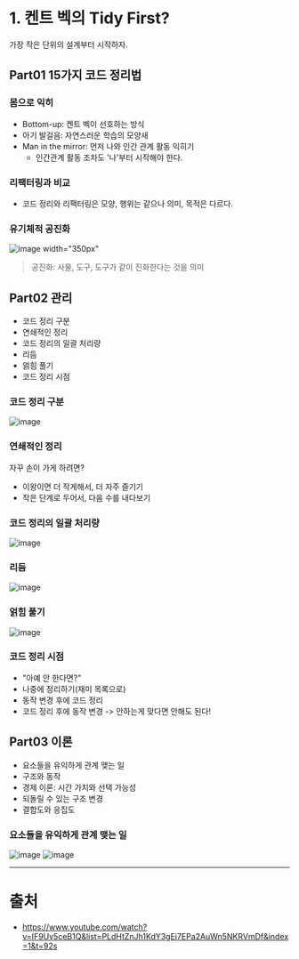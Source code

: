 # 1. 켄트 벡의 Tidy First?
가장 작은 단위의 설계부터 시작하자.
## Part01 15가지 코드 정리법
### 몸으로 익히
- Bottom-up: 켄트 벡이 선호하는 방식
- 아기 발걸음: 자연스러운 학습의 모양새
- Man in the mirror: 먼저 나와 인간 관계 활동 익히기
    - 인간관계 활동 조차도 '나'부터 시작해야 한다.

### 리팩터링과 비교
- 코드 정리와 리팩터링은 모양, 행위는 같으나 의미, 목적은 다르다.

### 유기체적 공진화
![image width="350px"](https://github.com/user-attachments/assets/91c8f062-0c42-4e4d-a76d-f1aa29f6ebee)
> 공진화: 사물, 도구, 도구가 같이 진화한다는 것을 의미

##  Part02 관리
- 코드 정리 구분
- 연쇄적인 정리
- 코드 정리의 일괄 처리량
- 리듬
- 얽힘 풀기
- 코드 정리 시점

### 코드 정리 구분
![image](https://github.com/user-attachments/assets/df3368af-915f-4d1b-843c-8bda12b1f723)

### 연쇄적인 정리
자꾸 손이 가게 하려면?
- 이왕이면 더 작게해서, 더 자주 즐기기
- 작은 단계로 두어서, 다음 수를 내다보기

### 코드 정리의 일괄 처리량
![image](https://github.com/user-attachments/assets/4f264999-d0c9-446d-9d5d-18f0d732538e)

### 리듬
![image](https://github.com/user-attachments/assets/7e4d5986-1338-4245-b2d6-949f0a472792)

### 얽힘 풀기
![image](https://github.com/user-attachments/assets/14ab644e-ae2c-46ce-8f17-a04f8f8ff037)

### 코드 정리 시점
- "아예 안 한다면?"
- 나중에 정리하기(재미 목록으로)
- 동작 변경 후에 코드 정리
- 코드 정리 후에 동작 변경
-> 안하는게 맞다면 안해도 된다!

##  Part03 이론
- 요소들을 유익하게 관계 맺는 일
- 구조와 동작
- 경제 이론: 시간 가치와 선택 가능성
- 되돌릴  수 있는 구조 변경
- 결합도와 응집도

### 요소들을 유익하게 관계 맺는 일
![image](https://github.com/user-attachments/assets/e34beef1-34be-4157-bbdd-a4b9d6e3a1b0)
![image](https://github.com/user-attachments/assets/816d3cec-95a5-4135-b213-cf711a840024)

-----

# 출처
- https://www.youtube.com/watch?v=IF9Uv5ceB1Q&list=PLdHtZnJh1KdY3gEi7EPa2AuWn5NKRVmDf&index=1&t=92s

